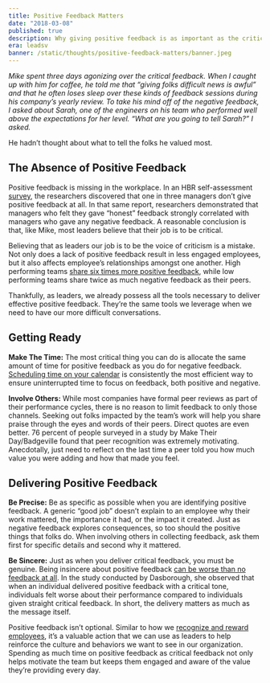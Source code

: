 ```yaml
---
title: Positive Feedback Matters
date: "2018-03-08"
published: true
description: Why giving positive feedback is as important as the critical
era: leadsv
banner: /static/thoughts/positive-feedback-matters/banner.jpeg
---
```


_Mike spent three days agonizing over the critical feedback. When I caught up with him for coffee, he told me that “giving folks difficult news is awful” and that he often loses sleep over these kinds of feedback sessions during his company’s yearly review. To take his mind off of the negative feedback, I asked about Sarah, one of the engineers on his team who performed well above the expectations for her level. “What are you going to tell Sarah?” I asked._

He hadn’t thought about what to tell the folks he valued most.

## The Absence of Positive Feedback

Positive feedback is missing in the workplace. In an HBR self-assessment [survey](https://hbr.org/2017/05/why-do-so-many-managers-avoid-giving-praise), the researchers discovered that one in three managers don’t give positive feedback at all. In that same report, researchers demonstrated that managers who felt they gave “honest” feedback strongly correlated with managers who gave any negative feedback. A reasonable conclusion is that, like Mike, most leaders believe that their job is to be critical.

Believing that as leaders our job is to be the voice of criticism is a mistake. Not only does a lack of positive feedback result in less engaged employees, but it also affects employee’s relationships amongst one another. High performing teams [share six times more positive feedback](http://journals.sagepub.com/doi/pdf/10.1177/0002764203260208), while low performing teams share twice as much negative feedback as their peers.

Thankfully, as leaders, we already possess all the tools necessary to deliver effective positive feedback. They’re the same tools we leverage when we need to have our more difficult conversations.

## Getting Ready

**Make The Time:** The most critical thing you can do is allocate the same amount of time for positive feedback as you do for negative feedback. [Scheduling time on your calendar](http://www.lifehack.org/articles/productivity/scheduling-time-blocks.html) is consistently the most efficient way to ensure uninterrupted time to focus on feedback, both positive and negative.

**Involve Others:** While most companies have formal peer reviews as part of their performance cycles, there is no reason to limit feedback to only those channels. Seeking out folks impacted by the team’s work will help you share praise through the eyes and words of their peers. Direct quotes are even better. 76 percent of people surveyed in a study by Make Their Day/Badgeville found that peer recognition was extremely motivating. Anecdotally, just need to reflect on the last time a peer told you how much value you were adding and how that made you feel.

## Delivering Positive Feedback

**Be Precise:** Be as specific as possible when you are identifying positive feedback. A generic “good job” doesn’t explain to an employee why their work mattered, the importance it had, or the impact it created. Just as negative feedback explores consequences, so too should the positive things that folks do. When involving others in collecting feedback, ask them first for specific details and second why it mattered.

**Be Sincere:** Just as when you deliver critical feedback, you must be genuine. Being insincere about positive feedback [can be worse than no feedback at all](http://connection.ebscohost.com/c/articles/20185233/cognitive-asymmetry-employee-emotional-reactions-leadership-behaviors). In the study conducted by Dasborough, she observed that when an individual delivered positive feedback with a critical tone, individuals felt worse about their performance compared to individuals given straight critical feedback. In short, the delivery matters as much as the message itself.

Positive feedback isn’t optional. Similar to how we [recognize and reward employees](/thoughts/beyond-dollars-and-clapping), it’s a valuable action that we can use as leaders to help reinforce the culture and behaviors we want to see in our organization. Spending as much time on positive feedback as critical feedback not only helps motivate the team but keeps them engaged and aware of the value they’re providing every day.
